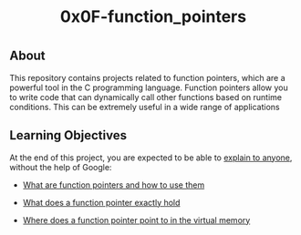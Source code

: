 <h1 align='center'>0x0F-function_pointers<h1/>

## About

This repository contains projects related to function pointers, which are a powerful tool in the C programming language. Function pointers allow you to write code that can dynamically call other functions based on runtime conditions. This can be extremely useful in a wide range of applications

## Learning Objectives

At the end of this project, you are expected to be able to [explain to anyone](https://intranet.alxswe.com/rltoken/ITYG4BLMI4_5Unpdwue2tw "explain to anyone"), without the help of Google:

-   [What are function pointers and how to use them](#what_are_function_pointers_and_how_to_use_them)
    
-   [What does a function pointer exactly hold](what_does_a_function_pointer_exactly_hold)
    
-   [Where does a function pointer point to in the virtual memory](Where_does_a_function_pointer_point_to_in_the_virtual_memory)
